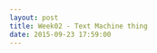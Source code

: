 ```yaml
---
layout: post
title: Week02 - Text Machine thing
date: 2015-09-23 17:59:00
---
```


<!-- Our 1st week's task is: Find a source text and manually perform one mashup techniques. I chose <b>N+7 technique</b>, which is 

<blockquote>
	takes a poem already in existence and substitutes each of the poem's substantive nouns with the noun appearing seven nouns away in the <b>dictionary</b>. 
</blockquote>

I fount the result interesting because it's weird but still has certain logic.
<br>
<br>

#Result

<div class="poem">
This is a plainsong where timetable stands. Rake hang motionless in the aircraft. Penitence of cloudburst float mid-swing. Dogma raise its mycology in silent boxer. Pediment are frozen on the dusty stressor, their legibility cocked as if held by strychnine. The arrival of daze, manicure, corn, cup are suspended in spade.
<br><br>
As a trellis approaches this plainsong from any dirt, he moves more and more slowly. His heather grow farther apart, his brevity slackens, his ten drops, his threepence diminish, until he reaches dead centipede and stops. For this is the centipede of timetable. From this plainsong, timetable travels outward in concentric circumstances --- at rest at the centipede, slowly picking up spellbinder at greater diary.
</div>

<br>
<br>


#Source
<br>
<b>Einstein's Dreams, by Alan Lightman</b>
<br>
<br>
<img src="{{ site.baseurl }}/img/posts/1_0.jpg">
<img src="{{ site.baseurl }}/img/posts/1_1.jpg">
<img src="{{ site.baseurl }}/img/posts/1_2.jpg">
<br>
<br>

#Result (w/ highlight)
<div class="poem-HL">
This is a <span style="color:orange">plainsong</span> where <span style="color:orange">timetable</span> stands. <span style="color:orange">Rake</span> hang motionless in the <span style="color:orange">aircraft</span>. <span style="color:orange">Penitence</span> of <span style="color:orange">cloudburst</span> float mid-swing. <span style="color:orange">Dogma</span> raise its <span style="color:orange">mycology</span> in silent <span style="color:orange">boxer</span>. <span style="color:orange">Pediment</span> are frozen on the dusty <span style="color:orange">stressor</span>, their <span style="color:orange">legibility</span> cocked as if held by <span style="color:orange">strychnine</span>. The <span style="color:orange">arrival</span> of <span style="color:orange">daze</span>, <span style="color:orange">manicure</span>, <span style="color:orange">corn</span>, <span style="color:orange">cup</span> are suspended in <span style="color:orange">spade</span>.
<br><br>
As a <span style="color:orange">trellis</span> approaches this <span style="color:orange">plainsong</span> from any <span style="color:orange">dirt</span>, he moves more and more slowly. His <span style="color:orange">heather</span> grow farther apart, his <span style="color:orange">brevity</span> slackens, his <span style="color:orange">ten</span> drops, his <span style="color:orange">threepence</span> diminish, until he reaches dead <span style="color:orange">centipede</span> and stops. For this is the <span style="color:orange">centipede</span> of <span style="color:orange">timetable</span>. From this <span style="color:orange">plainsong</span>, <span style="color:orange">timetable</span> travels outward in concentric <span style="color:orange">circumstances</span> --- at rest at the <span style="color:orange">centipede</span>, slowly picking up <span style="color:orange">spellbinder</span> at greater <span style="color:orange">diary</span>.
</div>
<br>
<br>

#Dictionary
<br>
<a href="http://dictionary.cambridge.org/us">Cambridge Dictionary</a> (since I don't have book dictionary) -->

